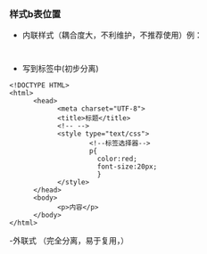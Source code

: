 ### 样式b表位置
- 内联样式（耦合度大，不利维护，不推荐使用）例：<P style="color:red; font-size:40px;"></p>
- 写到<style></style>标签中(初步分离)
```
<!DOCTYPE HTML>
<html>
      <head>
            <meta charset="UTF-8">
            <title>标题</title>
            <!-- -->
            <style type="text/css">
                    <!--标签选择器-->
                    p{
                      color:red;
                      font-size:20px;
                      }
            </style>
      </head>
      <body>
            <p>内容</p>
      </body>
</html>
```
-外联式 <link rel="stylesheet" type="text/css" href="">（完全分离，易于复用，）

